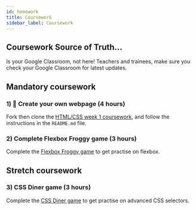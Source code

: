 ```yaml
---
id: homework
title: Coursework
sidebar_label: Coursework
---
```


## Coursework Source of Truth...

Is your Google Classroom, not here! Teachers and trainees, make sure you check your Google Classroom for latest updates.

## Mandatory coursework

### 1) 🔑 Create your own webpage (4 hours)

Fork then clone the [HTML/CSS week 1 coursework](https://github.com/CodeYourFuture/HTML-CSS-Coursework-Week1), and follow the instructions in the `README.md` file.

### 2) Complete Flexbox Froggy game (3 hours)

Complete the [Flexbox Froggy game](https://flexboxfroggy.com) to get practise on flexbox.

## Stretch coursework

### 3) CSS Diner game (3 hours)

Complete the [CSS Diner game](https://flukeout.github.io) to get practise on advanced CSS selectors.
